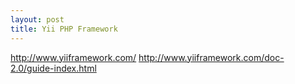 ```yaml
---
layout: post
title: Yii PHP Framework
---
```


http://www.yiiframework.com/
http://www.yiiframework.com/doc-2.0/guide-index.html

